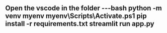 Open the vscode in the folder
---bash
python -m venv myenv
myenv\Scripts\Activate.ps1
pip install -r requirements.txt
streamlit run app.py
---
